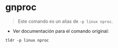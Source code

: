 # gnproc

> Este comando es un alias de `-p linux nproc`.

- Ver documentación para el comando original:

`tldr -p linux nproc`
